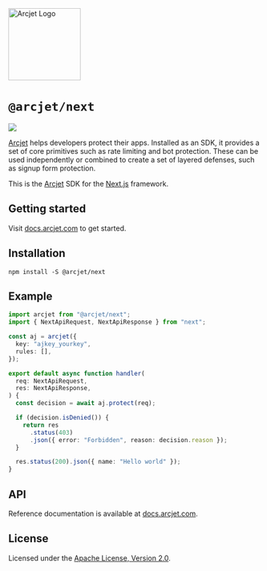 <a href="https://arcjet.com" target="_arcjet-home">
  <picture>
    <source media="(prefers-color-scheme: dark)" srcset="https://arcjet.com/arcjet-logo-dark-planet-arrival.svg">
    <img src="https://arcjet.com/arcjet-logo-light-planet-arrival.svg" alt="Arcjet Logo" height="144" width="auto">
  </picture>
</a>

# `@arcjet/next`

<p>
  <picture>
    <source media="(prefers-color-scheme: dark)" srcset="https://img.shields.io/badge/%E2%9C%A6Aj-1.0.0--alpha.1-5C5866?style=flat-square&labelColor=000000">
    <img src="https://img.shields.io/badge/%E2%9C%A6Aj-1.0.0--alpha.1-ECE6F0?style=flat-square&labelColor=ECE6F0">
  </picture>
</p>

[Arcjet][arcjet] helps developers protect their apps. Installed as an SDK, it
provides a set of core primitives such as rate limiting and bot protection.
These can be used independently or combined to create a set of layered defenses,
such as signup form protection.

This is the [Arcjet][arcjet] SDK for the [Next.js][next-js] framework.

## Getting started

Visit [docs.arcjet.com](https://docs.arcjet.com/get-started/nextjs) to get
started.

## Installation

```shell
npm install -S @arcjet/next
```

## Example

```ts
import arcjet from "@arcjet/next";
import { NextApiRequest, NextApiResponse } from "next";

const aj = arcjet({
  key: "ajkey_yourkey",
  rules: [],
});

export default async function handler(
  req: NextApiRequest,
  res: NextApiResponse,
) {
  const decision = await aj.protect(req);

  if (decision.isDenied()) {
    return res
      .status(403)
      .json({ error: "Forbidden", reason: decision.reason });
  }

  res.status(200).json({ name: "Hello world" });
}
```

## API

Reference documentation is available at [docs.arcjet.com][next-sdk-docs].

## License

Licensed under the [Apache License, Version 2.0][apache-license].

[arcjet]: https://arcjet.com
[next-js]: https://nextjs.org/
[next-sdk-docs]: https://docs.arcjet.com/reference/nextjs
[apache-license]: http://www.apache.org/licenses/LICENSE-2.0
